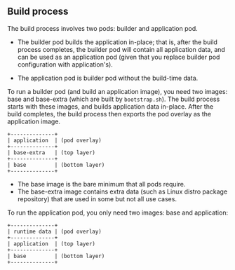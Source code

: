 ## Build process

The build process involves two pods: builder and application pod.

* The builder pod builds the application in-place; that is, after the
  build process completes, the builder pod will contain all application
  data, and can be used as an application pod (given that you replace
  builder pod configuration with application's).

* The application pod is builder pod without the build-time data.

To run a builder pod (and build an application image), you need two
images: base and base-extra (which are built by `bootstrap.sh`).  The
build process starts with these images, and builds application data
in-place.  After the build completes, the build process then exports the
pod overlay as the application image.

    +--------------+
    | application  | (pod overlay)
    +--------------+
    | base-extra   | (top layer)
    +--------------+
    | base         | (bottom layer)
    +--------------+

* The base image is the bare minimum that all pods require.
* The base-extra image contains extra data (such as Linux distro package
  repository) that are used in some but not all use cases.

To run the application pod, you only need two images: base and
application:

    +--------------+
    | runtime data | (pod overlay)
    +--------------+
    | application  | (top layer)
    +--------------+
    | base         | (bottom layer)
    +--------------+
